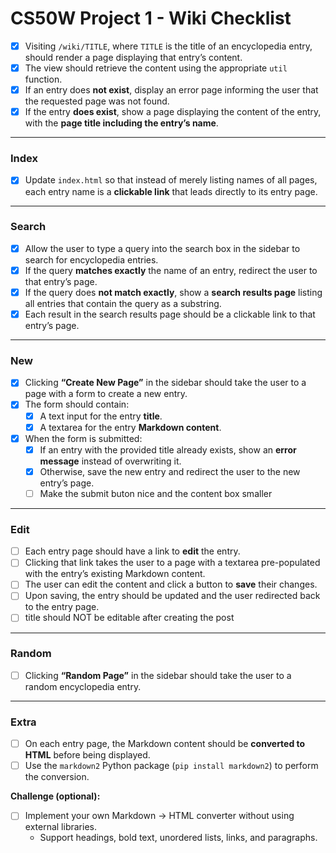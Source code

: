 # CS50W Project 1 - Wiki Checklist

- [x] Visiting `/wiki/TITLE`, where `TITLE` is the title of an encyclopedia entry, should render a page displaying that entry’s content.  
- [x] The view should retrieve the content using the appropriate `util` function.  
- [x] If an entry does **not exist**, display an error page informing the user that the requested page was not found.  
- [x] If the entry **does exist**, show a page displaying the content of the entry, with the **page title including the entry’s name**.  

--- 
### Index
- [x] Update `index.html` so that instead of merely listing names of all pages, each entry name is a **clickable link** that leads directly to its entry page.  

---
### Search
- [x] Allow the user to type a query into the search box in the sidebar to search for encyclopedia entries.  
- [x] If the query **matches exactly** the name of an entry, redirect the user to that entry’s page.  
- [x] If the query does **not match exactly**, show a **search results page** listing all entries that contain the query as a substring.  
- [x] Each result in the search results page should be a clickable link to that entry’s page.  

---
### New
- [x] Clicking **“Create New Page”** in the sidebar should take the user to a page with a form to create a new entry.  
- [x] The form should contain:  
  - [x] A text input for the entry **title**.  
  - [x] A textarea for the entry **Markdown content**.  
- [x] When the form is submitted:  
  - [x] If an entry with the provided title already exists, show an **error message** instead of overwriting it.  
  - [x] Otherwise, save the new entry and redirect the user to the new entry’s page.  
  - [ ] Make the submit buton nice and the content box smaller
---
### Edit
- [ ] Each entry page should have a link to **edit** the entry.  
- [ ] Clicking that link takes the user to a page with a textarea pre-populated with the entry’s existing Markdown content.  
- [ ] The user can edit the content and click a button to **save** their changes.  
- [ ] Upon saving, the entry should be updated and the user redirected back to the entry page.  
- [ ] title should NOT be editable after creating the post

---
### Random
- [ ] Clicking **“Random Page”** in the sidebar should take the user to a random encyclopedia entry.  

---
### Extra
- [ ] On each entry page, the Markdown content should be **converted to HTML** before being displayed.  
- [ ] Use the `markdown2` Python package (`pip install markdown2`) to perform the conversion.  

**Challenge (optional):**  
- [ ] Implement your own Markdown → HTML converter without using external libraries.  
  - Support headings, bold text, unordered lists, links, and paragraphs.  
